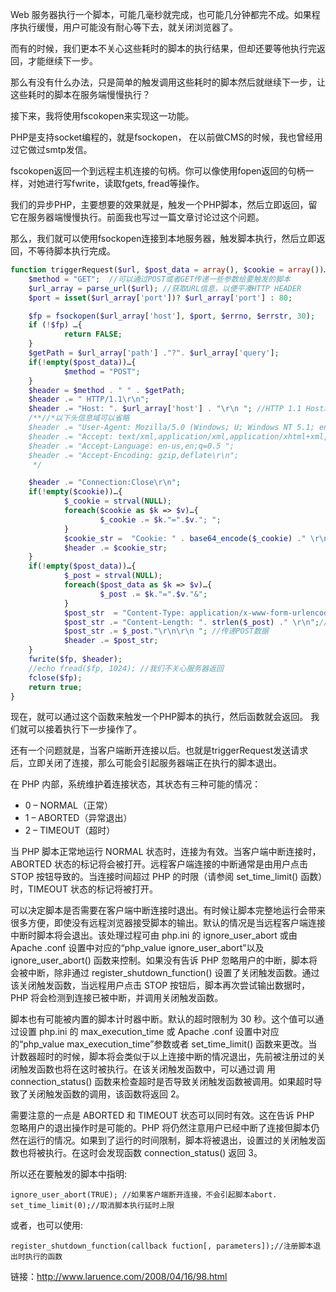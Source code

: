 Web 服务器执行一个脚本，可能几毫秒就完成，也可能几分钟都完不成。如果程序执行缓慢，用户可能没有耐心等下去，就关闭浏览器了。

而有的时候，我们更本不关心这些耗时的脚本的执行结果，但却还要等他执行完返回，才能继续下一步。   

那么有没有什么办法，只是简单的触发调用这些耗时的脚本然后就继续下一步，让这些耗时的脚本在服务端慢慢执行？ 
     
接下来，我将使用fscokopen来实现这一功能。
    
PHP是支持socket编程的，就是fsockopen， 在以前做CMS的时候，我也曾经用过它做过smtp发信。

fscokopen返回一个到远程主机连接的句柄。你可以像使用fopen返回的句柄一样，对她进行写fwrite，读取fgets, fread等操作。
    
我们的异步PHP，主要想要的效果就是，触发一个PHP脚本，然后立即返回，留它在服务器端慢慢执行。前面我也写过一篇文章讨论过这个问题。

那么，我们就可以使用fsockopen连接到本地服务器，触发脚本执行，然后立即返回，不等待脚本执行完成。
```php
function triggerRequest($url, $post_data = array(), $cookie = array())…{
    $method = "GET";  //可以通过POST或者GET传递一些参数给要触发的脚本
    $url_array = parse_url($url); //获取URL信息，以便平凑HTTP HEADER
    $port = isset($url_array['port'])? $url_array['port'] : 80; 

    $fp = fsockopen($url_array['host'], $port, $errno, $errstr, 30); 
    if (!$fp) …{
            return FALSE;
    }
    $getPath = $url_array['path'] ."?". $url_array['query'];
    if(!empty($post_data))…{
            $method = "POST";
    }
    $header = $method . " " . $getPath;
    $header .= " HTTP/1.1\r\n";
    $header .= "Host: ". $url_array['host'] . "\r\n "; //HTTP 1.1 Host域不能省略
    /**//*以下头信息域可以省略
    $header .= "User-Agent: Mozilla/5.0 (Windows; U; Windows NT 5.1; en-US; rv:1.8.1.13) Gecko/20080311 Firefox/2.0.0.13 \r\n";
    $header .= "Accept: text/xml,application/xml,application/xhtml+xml,text/html;q=0.9,text/plain;q=0.8,image/png,q=0.5 \r\n";
    $header .= "Accept-Language: en-us,en;q=0.5 ";
    $header .= "Accept-Encoding: gzip,deflate\r\n";
     */

    $header .= "Connection:Close\r\n";
    if(!empty($cookie))…{
            $_cookie = strval(NULL);
            foreach($cookie as $k => $v)…{
                    $_cookie .= $k."=".$v."; ";
            }
            $cookie_str =  "Cookie: " . base64_encode($_cookie) ." \r\n";//传递Cookie
            $header .= $cookie_str;
    }
    if(!empty($post_data))…{
            $_post = strval(NULL);
            foreach($post_data as $k => $v)…{
                    $_post .= $k."=".$v."&";
            }
            $post_str  = "Content-Type: application/x-www-form-urlencoded\r\n";//POST数据
            $post_str .= "Content-Length: ". strlen($_post) ." \r\n";//POST数据的长度
            $post_str .= $_post."\r\n\r\n "; //传递POST数据
            $header .= $post_str;
    }
    fwrite($fp, $header);
    //echo fread($fp, 1024); //我们不关心服务器返回
    fclose($fp);
    return true;
}
```
现在，就可以通过这个函数来触发一个PHP脚本的执行，然后函数就会返回。 我们就可以接着执行下一步操作了。

还有一个问题就是，当客户端断开连接以后。也就是triggerRequest发送请求后，立即关闭了连接，那么可能会引起服务器端正在执行的脚本退出。

在 PHP 内部，系统维护着连接状态，其状态有三种可能的情况：

* 0 – NORMAL（正常）
* 1 – ABORTED（异常退出）
* 2 – TIMEOUT（超时）

当 PHP 脚本正常地运行 NORMAL 状态时，连接为有效。当客户端中断连接时，ABORTED 状态的标记将会被打开。远程客户端连接的中断通常是由用户点击 STOP 按钮导致的。当连接时间超过 PHP 的时限（请参阅 set_time_limit() 函数）时，TIMEOUT 状态的标记将被打开。

可以决定脚本是否需要在客户端中断连接时退出。有时候让脚本完整地运行会带来很多方便，即使没有远程浏览器接受脚本的输出。默认的情况是当远程客户端连接 中断时脚本将会退出。该处理过程可由 php.ini 的 ignore_user_abort 或由 Apache .conf 设置中对应的“php_value ignore_user_abort”以及 ignore_user_abort() 函数来控制。如果没有告诉 PHP 忽略用户的中断，脚本将会被中断，除非通过 register_shutdown_function() 设置了关闭触发函数。通过该关闭触发函数，当远程用户点击 STOP 按钮后，脚本再次尝试输出数据时，PHP 将会检测到连接已被中断，并调用关闭触发函数。

脚本也有可能被内置的脚本计时器中断。默认的超时限制为 30 秒。这个值可以通过设置 php.ini 的 max_execution_time 或 Apache .conf 设置中对应的“php_value max_execution_time”参数或者 set_time_limit() 函数来更改。当计数器超时的时候，脚本将会类似于以上连接中断的情况退出，先前被注册过的关闭触发函数也将在这时被执行。在该关闭触发函数中，可以通过调 用 connection_status() 函数来检查超时是否导致关闭触发函数被调用。如果超时导致了关闭触发函数的调用，该函数将返回 2。

需要注意的一点是 ABORTED 和 TIMEOUT 状态可以同时有效。这在告诉 PHP 忽略用户的退出操作时是可能的。PHP 将仍然注意用户已经中断了连接但脚本仍然在运行的情况。如果到了运行的时间限制，脚本将被退出，设置过的关闭触发函数也将被执行。在这时会发现函数 connection_status() 返回 3。

所以还在要触发的脚本中指明:
 ```
ignore_user_abort(TRUE); //如果客户端断开连接，不会引起脚本abort.
set_time_limit(0);//取消脚本执行延时上限
```
 或者，也可以使用:
 ```
 register_shutdown_function(callback fuction[, parameters]);//注册脚本退出时执行的函数
 ```
 链接：http://www.laruence.com/2008/04/16/98.html
